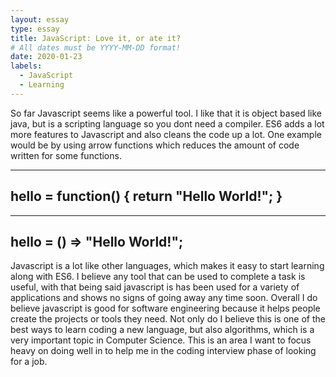 ```yaml
---
layout: essay
type: essay
title: JavaScript: Love it, or ate it?
# All dates must be YYYY-MM-DD format!
date: 2020-01-23
labels:
  - JavaScript
  - Learning
---
```


So far Javascript seems like a powerful tool. I like that it is object based like java, but is a scripting language so you dont need a compiler. ES6 adds a lot more features to Javascript and also cleans the code up a lot. One example would be by using arrow functions which reduces the amount of code written for some functions.

---
hello = function() {
  return "Hello World!";
}
---

---
hello = () => "Hello World!";
---

Javascript is a lot like other languages, which makes it easy to start learning along with ES6. I believe any tool that can be used to complete a task is useful, with that being said javascript is has been used for a variety of applications and shows no signs of going away any time soon. Overall I do believe javascript is good for software engineering because it helps people create the projects or tools they need.
Not only do I believe this is one of the best ways to learn coding a new language, but also algorithms, which is a very important topic in Computer Science. This is an area I want to focus heavy on doing well in to help me in the coding interview phase of looking for a job.
